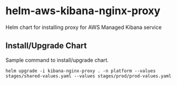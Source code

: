 # helm-aws-kibana-nginx-proxy
Helm chart for installing proxy for AWS Managed Kibana service

## Install/Upgrade Chart

Sample command to install/upgrade chart.

```
helm upgrade -i kibana-nginx-proxy . -n platform --values stages/shared-values.yaml --values stages/prod/prod-values.yaml
```
